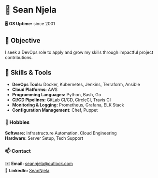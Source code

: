 # 🌟 **Sean Njela**  


🖥️ **OS Uptime:** since 2001 

## 💼 Objective
I seek a DevOps role to apply and grow my skills through impactful project contributions.

## 🔧 Skills & Tools

- **DevOps Tools:** Docker, Kubernetes, Jenkins, Terraform, Ansible  
- **Cloud Platforms:** AWS  
- **Programming Languages:** Python, Bash, Go  
- **CI/CD Pipelines:** GitLab CI/CD, CircleCI, Travis CI  
- **Monitoring & Logging:** Prometheus, Grafana, ELK Stack  
- **Configuration Management:** Chef, Puppet 

### 🎨 Hobbies  
**Software:** Infrastructure Automation, Cloud Engineering  
**Hardware:** Server Setup, Tech Support  

### 📫 Contact  
✉️ **Email:** seannjela@outlook.com  
🔗 **LinkedIn:** [SeanNjela](https://www.linkedin.com/in/seannjela) 
